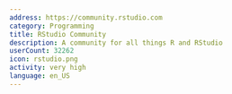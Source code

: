 ```yaml
---
address: https://community.rstudio.com
category: Programming
title: RStudio Community
description: A community for all things R and RStudio
userCount: 32262
icon: rstudio.png
activity: very high
language: en_US
---
```

